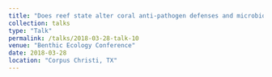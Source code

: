```yaml
---
title: "Does reef state alter coral anti-pathogen defenses and microbiomes?"
collection: talks
type: "Talk"
permalink: /talks/2018-03-28-talk-10
venue: "Benthic Ecology Conference"
date: 2018-03-28
location: "Corpus Christi, TX"
---
```




